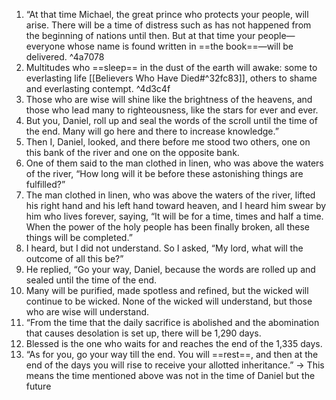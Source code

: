1. “At that time Michael, the great prince who protects your people, will arise. There will be a time of distress such as has not happened from the beginning of nations until then. But at that time your people—everyone whose name is found written in ==the book==—will be delivered.  ^4a7078
2. Multitudes who ==sleep== in the dust of the earth will awake: some to everlasting life [[Believers Who Have Died#^32fc83]], others to shame and everlasting contempt.  ^4d3c4f
3. Those who are wise will shine like the brightness of the heavens, and those who lead many to righteousness, like the stars for ever and ever. 
4. But you, Daniel, roll up and seal the words of the scroll until the time of the end. Many will go here and there to increase knowledge.”
5. Then I, Daniel, looked, and there before me stood two others, one on this bank of the river and one on the opposite bank. 
6. One of them said to the man clothed in linen, who was above the waters of the river, “How long will it be before these astonishing things are fulfilled?”
7. The man clothed in linen, who was above the waters of the river, lifted his right hand and his left hand toward heaven, and I heard him swear by him who lives forever, saying, “It will be for a time, times and half a time. When the power of the holy people has been finally broken, all these things will be completed.”
8. I heard, but I did not understand. So I asked, “My lord, what will the outcome of all this be?”
9. He replied, “Go your way, Daniel, because the words are rolled up and sealed until the time of the end. 
10. Many will be purified, made spotless and refined, but the wicked will continue to be wicked. None of the wicked will understand, but those who are wise will understand.
11. “From the time that the daily sacrifice is abolished and the abomination that causes desolation is set up, there will be 1,290 days. 
12. Blessed is the one who waits for and reaches the end of the 1,335 days.
13. “As for you, go your way till the end. You will ==rest==, and then at the end of the days you will rise to receive your allotted inheritance.” -> This means the time mentioned above was not in the time of Daniel but the future
